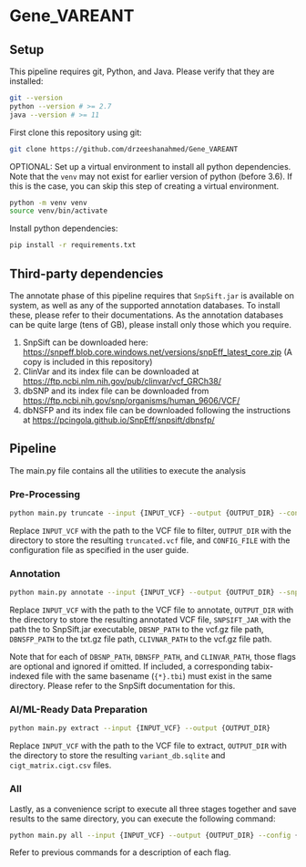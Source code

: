 # Gene_VAREANT

## Setup

This pipeline requires git, Python, and Java. Please verify that they are installed:

```bash
git --version
python --version # >= 2.7
java --version # >= 11
```

First clone this repository using git:

```bash
git clone https://github.com/drzeeshanahmed/Gene_VAREANT
```

OPTIONAL: Set up a virtual environment to install all python dependencies. Note that
the `venv` may not exist for earlier version of python (before 3.6). If this is the case, you
can skip this step of creating a virtual environment.

```bash
python -m venv venv
source venv/bin/activate
```

Install python dependencies:

```bash
pip install -r requirements.txt
```

## Third-party dependencies

The annotate phase of this pipeline requires that `SnpSift.jar` is available on system,
as well as any of the supported annotation databases. To install these, please refer
to their documentations. As the annotation databases can be quite large (tens of GB), please
install only those which you require.

1. SnpSift can be downloaded here: https://snpeff.blob.core.windows.net/versions/snpEff_latest_core.zip (A copy is included in this repository)
1. ClinVar and its index file can be downloaded at https://ftp.ncbi.nlm.nih.gov/pub/clinvar/vcf_GRCh38/
1. dbSNP and its index file can be downloaded from https://ftp.ncbi.nih.gov/snp/organisms/human_9606/VCF/
1. dbNSFP and its index file can be downloaded following the instructions at https://pcingola.github.io/SnpEff/snpsift/dbnsfp/

## Pipeline

The main.py file contains all the utilities to execute the analysis

### Pre-Processing

```bash
python main.py truncate --input {INPUT_VCF} --output {OUTPUT_DIR} --config {CONFIG_FILE}
```

Replace `INPUT_VCF` with the path to the VCF file to filter, `OUTPUT_DIR` with the directory to store the
resulting `truncated.vcf` file, and `CONFIG_FILE` with the configuration file as specified in the user guide.

### Annotation

```bash
python main.py annotate --input {INPUT_VCF} --output {OUTPUT_DIR} --snpsift {SNPSIFT_JAR} --dbsnp {DBSNP_PATH} --dbnsfp {DBNSFP_PATH} --clinvar {CLINVAR_PATH}
```

Replace `INPUT_VCF` with the path to the VCF file to annotate, `OUTPUT_DIR` with the directory to store the
resulting annotated VCF file, `SNPSIFT_JAR` with the path the to SnpSift.jar executable,
`DBSNP_PATH` to the vcf.gz file path, `DBNSFP_PATH` to the txt.gz file path, `CLIVNAR_PATH` to the vcf.gz file path.

Note that for each of `DBSNP_PATH`, `DBNSFP_PATH`, and `CLINVAR_PATH`, those flags are optional and ignored if omitted.
If included, a corresponding tabix-indexed file with the same basename (`{*}.tbi`) must exist in the same directory. Please refer
to the SnpSift documentation for this.

### AI/ML-Ready Data Preparation

```bash
python main.py extract --input {INPUT_VCF} --output {OUTPUT_DIR}
```

Replace `INPUT_VCF` with the path to the VCF file to extract, `OUTPUT_DIR` with the directory to store the
resulting `variant_db.sqlite` and `cigt_matrix.cigt.csv` files.

### All

Lastly, as a convenience script to execute all three stages together and save results to the same directory, you can execute the following command:

```bash
python main.py all --input {INPUT_VCF} --output {OUTPUT_DIR} --config {CONFIG_FILE} --snpsift {SNPSIFT_JAR} --dbsnp {DBSNP_PATH} --dbnsfp {DBNSFP_PATH} --clinvar {CLINVAR_PATH}
```

Refer to previous commands for a description of each flag.
